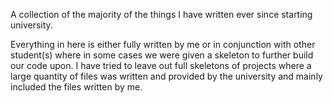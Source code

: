 A collection of the majority of the things I have written ever since starting university.

Everything in here is either fully written by me or in conjunction with other student(s) where in some cases we were given a skeleton to further build our code upon.
I have tried to leave out full skeletons of projects where a large quantity of files was written and provided by the university and mainly included the files written by me.
